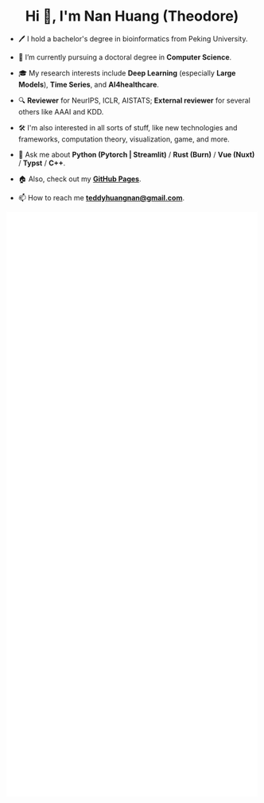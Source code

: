 <h1 align="center">Hi 👋, I'm Nan Huang (Theodore)</h1>

- 🖊 I hold a bachelor's degree in bioinformatics from Peking University.

- 🌱 I’m currently pursuing a doctoral degree in **Computer Science**.

- 🎓 My research interests include **Deep Learning** (especially **Large Models**), **Time Series**, and **AI4healthcare**.

- 🔍 **Reviewer** for NeurIPS, ICLR, AISTATS; **External reviewer** for several others like AAAI and KDD.

- 🛠 I'm also interested in all sorts of stuff, like new technologies and frameworks, computation theory, visualization, game, and more.

- 💬 Ask me about **Python (Pytorch | Streamlit)** / **Rust (Burn)** / **Vue (Nuxt)** / **Typst** / **C++**.

- 🏠 Also, check out my [**GitHub Pages**](https://teddyhuang-00.github.io/).

- 📫 How to reach me [**teddyhuangnan@gmail.com**](mailto:teddyhuangnan@gmail.com).

<p>
    <img align="left"
         src="https://raw.githubusercontent.com/TeddyHuang-00/github-stats/master/generated/overview.svg#gh-dark-mode-only"
         alt="TeddyHuang-00's GitHub overview stats" />
    <img align="left"
         src="https://raw.githubusercontent.com/TeddyHuang-00/github-stats/master/generated/overview.svg#gh-light-mode-only"
         alt="TeddyHuang-00's GitHub overview stats" />
    <img align="left"
         src="https://raw.githubusercontent.com/TeddyHuang-00/github-stats/master/generated/languages.svg#gh-dark-mode-only"
         alt="TeddyHuang-00's most used languages" />
    <img align="left"
         src="https://raw.githubusercontent.com/TeddyHuang-00/github-stats/master/generated/languages.svg#gh-light-mode-only"
         alt="TeddyHuang-00's most used languages" />
</p>
